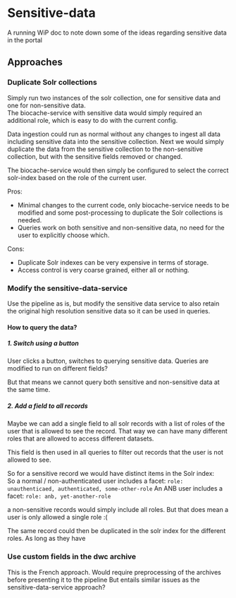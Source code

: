 # Sensitive-data

A running WiP doc to note down some of the ideas regarding sensitive data in the portal

## Approaches
### Duplicate Solr collections

Simply run two instances of the solr collection, one for sensitive data and one for non-sensitive data.  
The biocache-service with sensitive data would simply required an additional role, which is easy to do with the current config.

Data ingestion could run as normal without any changes to ingest all data including sensitive data into the sensitive collection.
Next we would simply duplicate the data from the sensitive collection to the non-sensitive collection, but with the sensitive fields removed or changed.

The biocache-service would then simply be configured to select the correct solr-index based on the role of the current user.

Pros:
- Minimal changes to the current code, only biocache-service needs to be modified and some post-processing to duplicate the Solr collections is needed.
- Queries work on both sensitive and non-sensitive data, no need for the user to explicitly choose which.

Cons:
- Duplicate Solr indexes can be very expensive in terms of storage.
- Access control is very coarse grained, either all or nothing.


### Modify the sensitive-data-service

Use the pipeline as is, but modify the sensitive data service to also retain the original high resolution sensitive data so it can be used in queries.


#### How to query the data?
##### 1. Switch using a button

User clicks a button, switches to querying sensitive data. Queries are modified to run on different fields?

But that means we cannot query both sensitive and non-sensitive data at the same time.

##### 2. Add a field to all records

Maybe we can add a single field to all solr records with a list of roles of the user that is allowed to see the record.
That way we can have many different roles that are allowed to access different datasets.

This field is then used in all queries to filter out records that the user is not allowed to see.

So for a sensitive record we would have distinct items in the Solr index:  
So a normal / non-authenticated user includes a facet: `role: unauthenticaed, authenticated, some-other-role`
An ANB user includes a facet: `role: anb, yet-another-role`

a non-sensitive records would simply include all roles.
But that does mean a user is only allowed a single role :( 


The same record could then be duplicated in the solr index for the different roles.
As long as they have 


### Use custom fields in the dwc archive

This is the French approach.
Would require preprocessing of the archives before presenting it to the pipeline
But entails similar issues as the sensitive-data-service approach?


